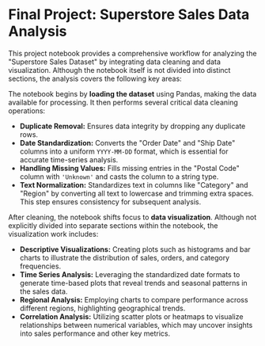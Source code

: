 # Final Project: Superstore Sales Data Analysis

This project notebook provides a comprehensive workflow for analyzing the "Superstore Sales Dataset" by integrating data cleaning and data visualization. Although the notebook itself is not divided into distinct sections, the analysis covers the following key areas:

The notebook begins by **loading the dataset** using Pandas, making the data available for processing. It then performs several critical data cleaning operations:
- **Duplicate Removal:** Ensures data integrity by dropping any duplicate rows.
- **Date Standardization:** Converts the "Order Date" and "Ship Date" columns into a uniform `YYYY-MM-DD` format, which is essential for accurate time-series analysis.
- **Handling Missing Values:** Fills missing entries in the "Postal Code" column with `'Unknown'` and casts the column to a string type.
- **Text Normalization:** Standardizes text in columns like "Category" and "Region" by converting all text to lowercase and trimming extra spaces. This step ensures consistency for subsequent analysis.

After cleaning, the notebook shifts focus to **data visualization**. Although not explicitly divided into separate sections within the notebook, the visualization work includes:
- **Descriptive Visualizations:** Creating plots such as histograms and bar charts to illustrate the distribution of sales, orders, and category frequencies.
- **Time Series Analysis:** Leveraging the standardized date formats to generate time-based plots that reveal trends and seasonal patterns in the sales data.
- **Regional Analysis:** Employing charts to compare performance across different regions, highlighting geographical trends.
- **Correlation Analysis:** Utilizing scatter plots or heatmaps to visualize relationships between numerical variables, which may uncover insights into sales performance and other key metrics.

